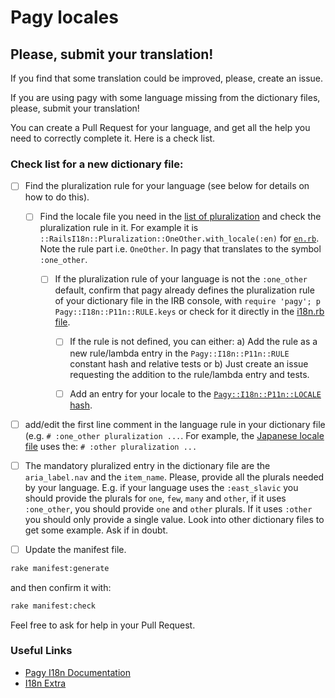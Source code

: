 # Pagy locales

## Please, submit your translation!

If you find that some translation could be improved, please, create an issue.

If you are using pagy with some language missing from the dictionary files, please, submit your translation!

You can create a Pull Request for your language, and get all the help you need to correctly complete it. Here is a check list.

### Check list for a new dictionary file:

- [ ] Find the pluralization rule for your language (see below for details on how to do this).

  - [ ] Find the locale file you need in
    the [list of pluralization](https://github.com/svenfuchs/rails-i18n/tree/master/rails/pluralization) and check the
    pluralization rule in it. For example it is `::RailsI18n::Pluralization::OneOther.with_locale(:en)`
    for [`en.rb`](https://github.com/svenfuchs/rails-i18n/blob/master/rails/pluralization/en.rb). Note the rule part
    i.e. `OneOther`. In pagy that translates to the symbol `:one_other`.

    - [ ] If the pluralization rule of your language is not the `:one_other` default, confirm that pagy already defines the
      pluralization rule of your dictionary file in the IRB console, with `require 'pagy'; p Pagy::I18n::P11n::RULE.keys` or check
      for it directly in the [i18n.rb file](https://github.com/ddnexus/pagy/blob/master/gem/lib/pagy/i18n.rb#L26-L91).

      - [ ] If the rule is not defined, you can either: a) Add the rule as a new rule/lambda entry in the `Pagy::I18n::P11n::RULE`
        constant hash and relative tests or b) Just create an issue requesting the addition to the rule/lambda entry and tests.

      - [ ] Add an entry for your locale to
        the [`Pagy::I18n::P11n::LOCALE` hash](https://github.com/ddnexus/pagy/blob/master/gem/lib/pagy/i18n.rb#L95C1-L115).

- [ ] add/edit the first line comment in the language rule in your dictionary file (e.g. `# :one_other pluralization ...`. For
  example, the [Japanese locale file](https://github.com/ddnexus/pagy/blob/master/gem/lib/locales/ja.yml#L1) uses
  the: `# :other pluralization ...`

- [ ] The mandatory pluralized entry in the dictionary file are the `aria_label.nav` and the `item_name`. Please, provide all the
  plurals needed by your language. E.g. if your language uses the `:east_slavic` you should provide the plurals
  for `one`, `few`, `many` and `other`, if it uses `:one_other`, you should provide `one` and `other` plurals. If it uses `:other`
  you should only provide a single value. Look into other dictionary files to get some example. Ask if in doubt.

- [ ] Update the manifest file.

```sh
rake manifest:generate
```

and then confirm it with:

```sh
rake manifest:check
```

Feel free to ask for help in your Pull Request.

### Useful Links

- [Pagy I18n Documentation](https://ddnexus.github.io/pagy/docs/api/i18n)
- [I18n Extra](https://ddnexus.github.io/pagy/docs/extras/i18n/)
